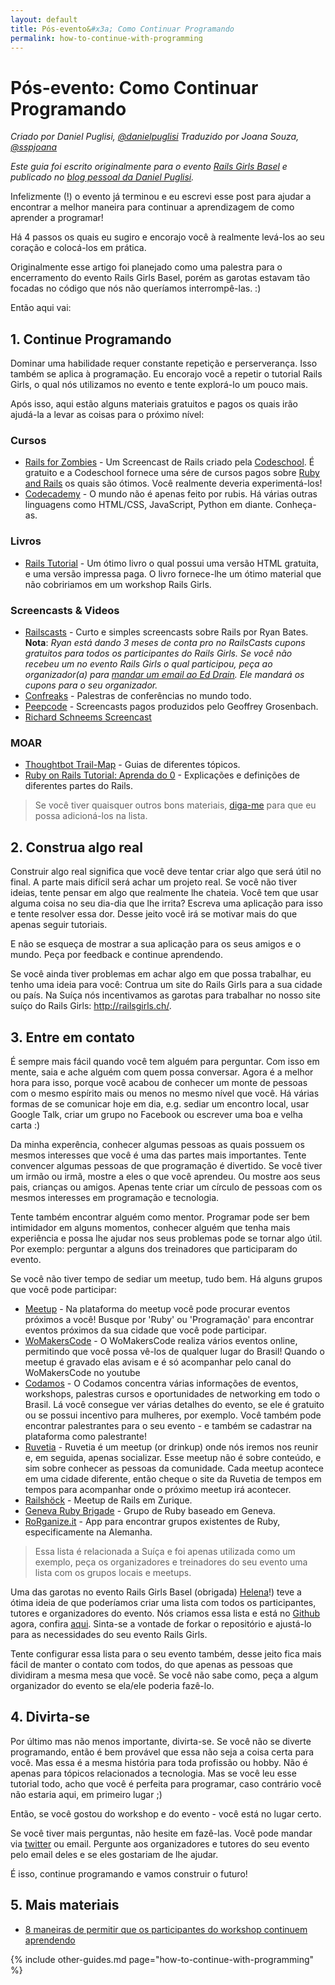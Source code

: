 ```yaml
---
layout: default
title: Pós-evento&#x3a; Como Continuar Programando
permalink: how-to-continue-with-programming
---
```


# Pós-evento: Como Continuar Programando

*Criado por Daniel Puglisi, [@danielpuglisi](http://twitter.com/danielpuglisi)*
*Traduzido por Joana Souza, [@sspjoana](https://www.twitter.com/sspjoana)*

*Este guia foi escrito originalmente para o evento [Rails Girls Basel](http://railsgirls.com/basel) e publicado no
 [blog pessoal da Daniel Puglisi](http://danielpuglisi.com/articles/2013/04/rails-girls-after-the-event-how-to-continue-with-programming).*

Infelizmente (!) o evento já terminou e eu escrevi esse post para ajudar a encontrar a melhor maneira para continuar a aprendizagem de como aprender a programar!

Há 4 passos os quais eu sugiro e encorajo você à realmente levá-los ao seu coração e colocá-los em prática.

Originalmente esse artigo foi planejado como uma palestra para o encerramento do evento Rails Girls Basel, porém as garotas estavam tão focadas no código que nós não queríamos interrompê-las. :)

Então aqui vai:

## 1. Continue Programando

Dominar uma habilidade requer constante repetição e perserverança.
Isso também se aplica à programação. Eu encorajo você a repetir o tutorial Rails Girls, o qual nós utilizamos no evento e tente explorá-lo um pouco mais.

Após isso, aqui estão alguns materiais gratuitos e pagos os quais irão ajudá-la a levar as coisas para o próximo nível:

### Cursos

* [Rails for Zombies](http://railsforzombies.org/) - Um Screencast de Rails criado pela [Codeschool](http://codeschool.com). É gratuito e a Codeschool fornece uma sére de cursos pagos sobre [Ruby and Rails](http://www.codeschool.com/paths/ruby#starting-rails) os quais são ótimos. Você realmente deveria experimentá-los!
* [Codecademy](http://www.codecademy.com/) - O mundo não é apenas feito por rubis. Há várias outras linguagens como HTML/CSS, JavaScript, Python em diante. Conheça-as.

### Livros

* [Rails Tutorial](http://ruby.railstutorial.org/) - Um ótimo livro o qual possui uma versão HTML gratuita, e uma versão impressa paga. O livro fornece-lhe um ótimo material que não cobririamos em um workshop Rails Girls.

### Screencasts & Videos

* [Railscasts](http://railscasts.com/) - Curto e simples screencasts sobre Rails por Ryan Bates.
  **Nota**: *Ryan está dando 3 meses de conta pro no RailsCasts cupons gratuitos para todos os participantes do Rails Girls.
 Se você não recebeu um no evento Rails Girls o qual participou, peça ao organizador(a) para [mandar um email ao Ed Drain](mailto:geekprogrammer.ed@gmail.com). Ele mandará os cupons para o seu organizador.*
* [Confreaks](http://www.confreaks.com/) - Palestras de conferências no mundo todo.
* [Peepcode](https://peepcode.com/) - Screencasts pagos produzidos pelo Geoffrey Grosenbach.
* [Richard Schneems Screencast](http://www.youtube.com/user/schneems/videos)

### MOAR

* [Thoughtbot Trail-Map](https://github.com/thoughtbot/trail-map) - Guias de diferentes tópicos.
* [Ruby on Rails Tutorial: Aprenda do 0](https://blog.udemy.com/ruby-on-rails-tutorial-learn-from-scratch/) - Explicações e definições de diferentes partes do Rails.

> Se você tiver quaisquer outros bons materiais, [diga-me](mailto:daniel@codegestalt.com) para que eu possa adicioná-los na lista.

## 2. Construa algo real

Construir algo real significa que você deve tentar criar algo que será útil no final.
A parte mais difícil será achar um projeto real.
Se você não tiver ideias, tente pensar em algo que realmente lhe chateia.
Você tem que usar alguma coisa no seu dia-dia que lhe irrita?
Escreva uma aplicação para isso e tente resolver essa dor.
Desse jeito você irá se motivar mais do que apenas seguir tutoriais.

E não se esqueça de mostrar a sua aplicação para os seus amigos e o mundo.
Peça por feedback e continue aprendendo.

Se você ainda tiver problemas em achar algo em que possa trabalhar, eu tenho uma ideia para você:
Contrua um site do Rails Girls para a sua cidade ou país. Na Suíça nós incentivamos as garotas para trabalhar
no nosso site suíço do Rails Girls: <http://railsgirls.ch/>.

## 3. Entre em contato

É sempre mais fácil quando você tem alguém para perguntar.
Com isso em mente, saia e ache alguém com quem possa conversar.
Agora é a melhor hora para isso, porque você acabou de conhecer um monte de pessoas com o mesmo espírito mais ou menos no mesmo nível que você.
Há várias formas de se comunicar hoje em dia,
e.g. sediar um encontro local, usar Google Talk, criar um grupo no Facebook ou escrever uma boa e velha carta :)

Da minha experência, conhecer algumas pessoas as quais possuem os mesmos interesses que você é uma das partes mais importantes.
Tente convencer algumas pessoas de que programação é divertido.
Se você tiver um irmão ou irmã, mostre a eles o que você aprendeu.
Ou mostre aos seus pais, crianças ou amigos.
Apenas tente criar um círculo de pessoas com os mesmos interesses em programação e tecnologia.

Tente também encontrar alguém como mentor.
Programar pode ser bem intimidador em alguns momentos,
conhecer alguém que tenha mais experiência e possa lhe ajudar nos seus problemas pode se tornar algo útil.
Por exemplo: perguntar a alguns dos treinadores que participaram do evento.

Se você não tiver tempo de sediar um meetup, tudo bem.
Há alguns grupos que você pode participar:

* [Meetup](https://www.meetup.com/) - Na plataforma do meetup você pode procurar eventos próximos a você! Busque por 'Ruby' ou 'Programação' para encontrar eventos próximos da sua cidade que você pode participar.</li>
* [WoMakersCode](https://www.meetup.com/WoMakersCode/) - O WoMakersCode realiza vários eventos online, permitindo que você possa vê-los de qualquer lugar do Brasil! Quando o meetup é gravado elas avisam e é só acompanhar pelo canal do WoMakersCode no youtube
* [Codamos](https://www.codamos.club/eventos) - O Codamos concentra várias informações de eventos, workshops, palestras cursos e oportunidades de networking em todo o Brasil. Lá você consegue ver várias detalhes do evento, se ele é gratuito ou se possui incentivo para mulheres, por exemplo. Você também pode encontrar palestrantes para o seu evento - e também se cadastrar na plataforma como palestrante!</li>
* [Ruvetia](http://ruvetia.org/) - Ruvetia é um meetup (or drinkup) onde nós iremos nos reunir e, em seguida, apenas socializar. Esse meetup não é sobre conteúdo, e sim sobre conhecer as pessoas da comunidade. Cada meetup acontece em uma cidade diferente, então cheque o site da Ruvetia de tempos em tempos para acompanhar onde o próximo meetup irá acontecer.
* [Railshöck](http://www.meetup.com/rubyonrails-ch/events/80098992/) - Meetup de Rails em Zurique.
* [Geneva Ruby Brigade](http://genevarb.com/) - Grupo de Ruby baseado em Geneva.
* [RoRganize.it](http://rorganize.it/) - App para encontrar grupos existentes de Ruby, especificamente na Alemanha.

> Essa lista é relacionada a Suíça e foi apenas utilizada como um exemplo, peça os organizadores e treinadores do seu evento uma lista com os grupos locais e meetups.

Uma das garotas no evento Rails Girls Basel (obrigada) [Helena](https://twitter.com/HBobbiRo)!) teve a ótima ideia de
que poderíamos criar uma lista com todos os participantes, tutores e organizadores do evento.
Nós criamos essa lista e está no [Github](https://github.com/RailsGirlsSwitzerland/attendees) agora, confira [aqui](http://railsgirlsswitzerland.github.io/attendees/site/2013_04_basel.html).
Sinta-se a vontade de forkar o repositório e ajustá-lo para as necessidades do seu evento Rails Girls.

Tente configurar essa lista para o seu evento também, desse jeito fica mais fácil de manter o contato com todos, do que
apenas as pessoas que dividiram a mesma mesa que você.
Se você não sabe como, peça a algum organizador do evento se ela/ele poderia fazê-lo.

## 4. Divirta-se

Por último mas não menos importante, divirta-se.
Se você não se diverte programando, então é bem provável que essa não seja a coisa certa para você.
Mas essa é a mesma história para toda profissão ou hobby.
Não é apenas para tópicos relacionados a tecnologia.
Mas se você leu esse tutorial todo, acho que você é perfeita para programar,
caso contrário você não estaria aqui, em primeiro lugar ;)

Então, se você gostou do workshop e do evento - você está no lugar certo.

Se você tiver mais perguntas, não hesite em fazê-las.
Você pode mandar via [twitter](https://twitter.com/railsgirls) ou email.
Pergunte aos organizadores e tutores do seu evento pelo email deles e se eles gostariam de lhe ajudar.

É isso, continue programando e vamos construir o futuro!

## 5. Mais materiais

- [8 maneiras de permitir que os participantes do workshop continuem aprendendo](http://pragtob.wordpress.com/2013/06/14/8-ways-to-enable-workshop-attendess-to-keep-learning/)

{% include other-guides.md page="how-to-continue-with-programming" %}